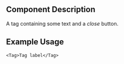 ## Component Description

A tag containing some text and a _close_ button.

## Example Usage

```
<Tag>Tag label</Tag>
```
